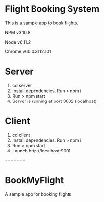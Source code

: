 
# Flight Booking System
This is a sample app to book flights.
 
 NPM v3.10.8
 
 Node v6.11.2
    
 Chrome v60.0.3112.101

# Server
1. cd server
2. Install dependencies. Run > npm i
3. Run > npm start
4. Server is running at port 3002 (localhost)

# Client
1. cd client
2. Install dependencies. Run > npm i
3. Run > npm start
4. Launch http://localhost:9001



=======
# BookMyFlight
A sample app for booking flights

